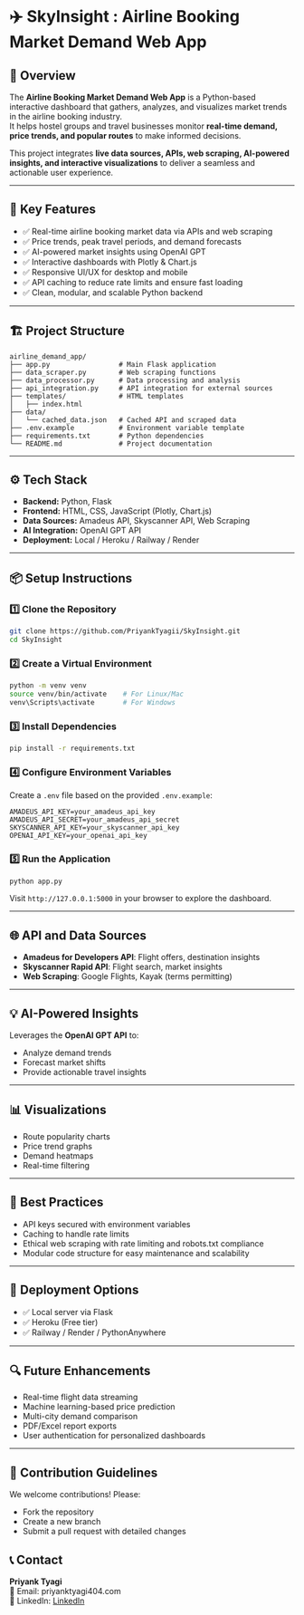 
# ✈️ SkyInsight : Airline Booking Market Demand Web App

## 🚀 Overview
The **Airline Booking Market Demand Web App** is a Python-based interactive dashboard that gathers, analyzes, and visualizes market trends in the airline booking industry.  
It helps hostel groups and travel businesses monitor **real-time demand, price trends, and popular routes** to make informed decisions.

This project integrates **live data sources, APIs, web scraping, AI-powered insights, and interactive visualizations** to deliver a seamless and actionable user experience.

---

## 🎯 Key Features
- ✅ Real-time airline booking market data via APIs and web scraping
- ✅ Price trends, peak travel periods, and demand forecasts
- ✅ AI-powered market insights using OpenAI GPT
- ✅ Interactive dashboards with Plotly & Chart.js
- ✅ Responsive UI/UX for desktop and mobile
- ✅ API caching to reduce rate limits and ensure fast loading
- ✅ Clean, modular, and scalable Python backend

---

## 🏗️ Project Structure
```text
airline_demand_app/
├── app.py                 # Main Flask application
├── data_scraper.py        # Web scraping functions
├── data_processor.py      # Data processing and analysis
├── api_integration.py     # API integration for external sources
├── templates/             # HTML templates
│   ├── index.html
├── data/
│   └── cached_data.json   # Cached API and scraped data
├── .env.example           # Environment variable template
├── requirements.txt       # Python dependencies
└── README.md              # Project documentation
```

---

## ⚙️ Tech Stack
- **Backend:** Python, Flask  
- **Frontend:** HTML, CSS, JavaScript (Plotly, Chart.js)  
- **Data Sources:** Amadeus API, Skyscanner API, Web Scraping  
- **AI Integration:** OpenAI GPT API  
- **Deployment:** Local / Heroku / Railway / Render  

---

## 📦 Setup Instructions

### 1️⃣ Clone the Repository
```bash
git clone https://github.com/PriyankTyagii/SkyInsight.git
cd SkyInsight
```

### 2️⃣ Create a Virtual Environment
```bash
python -m venv venv
source venv/bin/activate    # For Linux/Mac
venv\Scripts\activate       # For Windows
```

### 3️⃣ Install Dependencies
```bash
pip install -r requirements.txt
```

### 4️⃣ Configure Environment Variables
Create a `.env` file based on the provided `.env.example`:
```dotenv
AMADEUS_API_KEY=your_amadeus_api_key
AMADEUS_API_SECRET=your_amadeus_api_secret
SKYSCANNER_API_KEY=your_skyscanner_api_key
OPENAI_API_KEY=your_openai_api_key
```

### 5️⃣ Run the Application
```bash
python app.py
```
Visit `http://127.0.0.1:5000` in your browser to explore the dashboard.

---

## 🌐 API and Data Sources
- **Amadeus for Developers API**: Flight offers, destination insights  
- **Skyscanner Rapid API**: Flight search, market insights  
- **Web Scraping**: Google Flights, Kayak (terms permitting)

---

## 💡 AI-Powered Insights
Leverages the **OpenAI GPT API** to:
- Analyze demand trends
- Forecast market shifts
- Provide actionable travel insights

---

## 📊 Visualizations
- Route popularity charts
- Price trend graphs
- Demand heatmaps
- Real-time filtering

---

## 🔐 Best Practices
- API keys secured with environment variables
- Caching to handle rate limits
- Ethical web scraping with rate limiting and robots.txt compliance
- Modular code structure for easy maintenance and scalability

---

## 🚀 Deployment Options
- ✅ Local server via Flask
- ✅ Heroku (Free tier)
- ✅ Railway / Render / PythonAnywhere

---

## 🔍 Future Enhancements
- Real-time flight data streaming
- Machine learning-based price prediction
- Multi-city demand comparison
- PDF/Excel report exports
- User authentication for personalized dashboards

---

## 🤝 Contribution Guidelines
We welcome contributions! Please:
- Fork the repository
- Create a new branch
- Submit a pull request with detailed changes


## 📞 Contact
**Priyank Tyagi**  
📧 Email: priyanktyagi404.com  
💼 LinkedIn: [LinkedIn](https://www.linkedin.com/in/priyank-tyagi-3a3a10259/)
